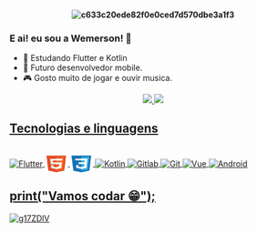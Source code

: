 <h4 align="center">
 
![c633c20ede82f0e0ced7d570dbe3a1f3](https://user-images.githubusercontent.com/70382532/138322189-2db8df52-9dcb-40a0-88a8-c365466bd33d.gif)

### E ai! eu sou a Wemerson! 👋

- 🌱 Estudando Flutter e Kotlin
- 🏹 Futuro desenvolvedor mobile.
- 🎮 Gosto muito de jogar e ouvir musica.

<div align="center">
  <a href="https://github.com/WemersonDamasceno">
  <img height="180em" src="https://github-readme-stats.vercel.app/api?username=WemersonDamasceno&show_icons=true&theme=dracula&include_all_commits=true&count_private=true"/>
  <img height="180em" src="https://github-readme-stats.vercel.app/api/top-langs/?username=WemersonDamasceno&layout=compact&langs_count=7&theme=dracula"/>
</div>
  
 ## Tecnologias e linguagens
<div style="display: inline_block"><br>
  <img align="center" alt="Flutter" height="30" width="40" src="https://img.icons8.com/fluency/48/000000/flutter.png"/>
  <img align="center" alt="HTML" height="30" width="40" src="https://raw.githubusercontent.com/devicons/devicon/master/icons/html5/html5-original.svg">
  <img align="center" alt="CSS" height="30" width="40" src="https://raw.githubusercontent.com/devicons/devicon/master/icons/css3/css3-original.svg">
  <img align="center" alt="Kotlin" height="30" width="40" src="https://img.icons8.com/color/48/000000/kotlin.png"/>
  <img align="center" alt="Gitlab" height="30" width="40" src="https://cdn.jsdelivr.net/gh/devicons/devicon/icons/gitlab/gitlab-original.svg" />
  <img align="center" alt="Git" height="30" width="40" src="https://cdn.jsdelivr.net/gh/devicons/devicon/icons/git/git-original.svg" />
  <img align="center" alt="Vue" height="30" width="40" src="https://img.icons8.com/color/48/000000/vue-js.png"/>
  <img align="center" alt="Android" height="30" width="40" src="https://img.icons8.com/color/48/000000/android-os.png"/>
</div>
  
 ## print("Vamos codar 😁");
![g17ZDlV](https://user-images.githubusercontent.com/37156004/139064266-a5ee717e-9578-4aea-9c08-da2e398ce17f.gif)
